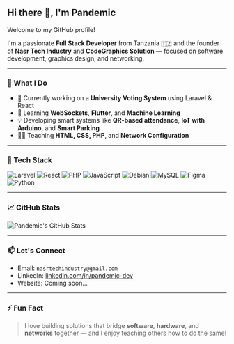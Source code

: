 ## Hi there 👋, I'm Pandemic

Welcome to my GitHub profile!

I'm a passionate **Full Stack Developer** from Tanzania 🇹🇿 and the founder of **Nasr Tech Industry** and **CodeGraphics Solution** — focused on software development, graphics design, and networking.

---

### 💼 What I Do
- 🔭 Currently working on a **University Voting System** using Laravel & React
- 🌱 Learning **WebSockets**, **Flutter**, and **Machine Learning**
- 💡 Developing smart systems like **QR-based attendance**, **IoT with Arduino**, and **Smart Parking**
- 🧑‍🏫 Teaching **HTML, CSS, PHP**, and **Network Configuration**

---

### 🧰 Tech Stack
![Laravel](https://img.shields.io/badge/-Laravel-red?style=flat&logo=laravel)
![React](https://img.shields.io/badge/-React-blue?style=flat&logo=react)
![PHP](https://img.shields.io/badge/-PHP-777BB4?style=flat&logo=php)
![JavaScript](https://img.shields.io/badge/-JavaScript-yellow?style=flat&logo=javascript)
![Debian](https://img.shields.io/badge/-Debian-a80030?style=flat&logo=debian)
![MySQL](https://img.shields.io/badge/-MySQL-blue?style=flat&logo=mysql)
![Figma](https://img.shields.io/badge/-Figma-purple?style=flat&logo=figma)
![Python](https://img.shields.io/badge/-Python-3776AB?style=flat&logo=python)

---

### 📈 GitHub Stats

![Pandemic's GitHub Stats](https://github-readme-stats.vercel.app/api?username=nasrtechindustry&show_icons=true&theme=radical)

---

### 📫 Let's Connect
- Email: `nasrtechindustry@gmail.com`
- LinkedIn: [linkedin.com/in/pandemic-dev](https://linkedin.com/in/pandemic-dev)
- Website: Coming soon...

---

### ⚡ Fun Fact
> I love building solutions that bridge **software**, **hardware**, and **networks** together — and I enjoy teaching others how to do the same!

